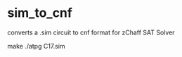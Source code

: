 # sim_to_cnf
converts a .sim circuit to cnf format for zChaff SAT Solver

  make
  ./atpg C17.sim
  
